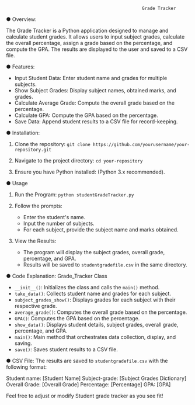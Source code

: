                                                         Grade Tracker

● Overview:

The Grade Tracker is a Python application designed to manage and calculate student grades. 
It allows users to input subject grades, calculate the overall percentage, assign a grade based on the percentage, and compute the GPA. 
The results are displayed to the user and saved to a CSV file.

● Features:
  - Input Student Data: Enter student name and grades for multiple subjects.
  - Show Subject Grades: Display subject names, obtained marks, and grades.
  - Calculate Average Grade: Compute the overall grade based on the percentage.
  - Calculate GPA: Compute the GPA based on the percentage.
  - Save Data: Append student results to a CSV file for record-keeping.


● Installation:

1. Clone the repository:
    `
    git clone https://github.com/yourusername/your-repository.git
    `

2. Navigate to the project directory:
    `
    cd your-repository
    `

3. Ensure you have Python installed: (Python 3.x recommended).

● Usage

1. Run the Program:
    `
    python studentGradeTracker.py
    `

2. Follow the prompts:
    - Enter the student's name.
    - Input the number of subjects.
    - For each subject, provide the subject name and marks obtained.

3. View the Results:
    - The program will display the subject grades, overall grade, percentage, and GPA.
    - Results will be saved to `studentgradefile.csv` in the same directory.

● Code Explanation:
Grade_Tracker Class

- `__init__()`: Initializes the class and calls the `main()` method.
- `take_data()`: Collects student name and grades for each subject.
- `subject_grades_show()`: Displays grades for each subject with their respective grade.
- `average_grade()`: Computes the overall grade based on the percentage.
- `GPA()`: Computes the GPA based on the percentage.
- `show_data()`: Displays student details, subject grades, overall grade, percentage, and GPA.
- `main()`: Main method that orchestrates data collection, display, and saving.
- `save()`: Saves student results to a CSV file.

● CSV File:
The results are saved to `studentgradefile.csv` with the following format:

Student name: [Student Name]
Subject-grade: [Subject Grades Dictionary]
Overall Grade: [Overall Grade]
Percentage: [Percentage]
GPA: [GPA]

Feel free to adjust or modify Student grade tracker as you see fit!
